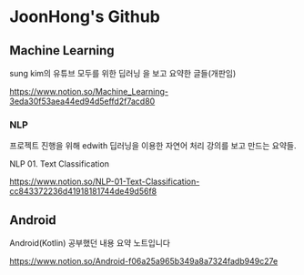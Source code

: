 # JoonHong's Github


## Machine Learning

sung kim의 유튜브 모두를 위한 딥러닝 을 보고 요약한 글들(개판임)

https://www.notion.so/Machine_Learning-3eda30f53aea44ed94d5effd2f7acd80

### NLP
프로젝트 진행을 위해 edwith 딥러닝을 이용한 자연어 처리 강의를 보고 만드는 요약들.

NLP 01. Text Classification

https://www.notion.so/NLP-01-Text-Classification-cc843372236d41918181744de49d56f8

## Android

Android(Kotlin) 공부했던 내용 요약 노트입니다

https://www.notion.so/Android-f06a25a965b349a8a7324fadb949c27e
